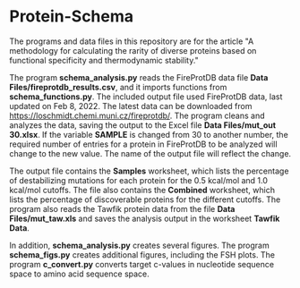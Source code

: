 # Protein-Schema
The programs and data files in this repository are for the article "A methodology for calculating the rarity of diverse proteins based on 
functional specificity and thermodynamic stability."

The program **schema_analysis.py** reads the FireProtDB data file **Data Files/fireprotdb_results.csv**, and it imports functions from **schema_functions.py**. The included output file used FireProtDB data, last updated on Feb 8, 2022. The latest data can be downloaded from https://loschmidt.chemi.muni.cz/fireprotdb/. The program cleans and analyzes the data, saving the output to the Excel file **Data Files/mut_out 30.xlsx**. If the variable **SAMPLE** is changed from 30 to another number, the required number of entries for a protein in FireProtDB to be analyzed will change to the new value. The name of the output file will reflect the change. 

The output file contains the **Samples** worksheet, which lists the percentage of destabilizing mutations for each protein for the 0.5 kcal/mol and 1.0 kcal/mol cutoffs. The file also contains the **Combined** worksheet, which lists the percentage of discoverable proteins for the different cutoffs. The program also reads the Tawfik protein data from the file **Data Files/mut_taw.xls** and saves the analysis output in the worksheet **Tawfik Data**. 

In addition, **schema_analysis.py** creates several figures. The program **schema_figs.py** creates additional figures, including the FSH plots. The program **c_convert.py** converts target c-values in nucleotide sequence space to amino acid sequence space. 
